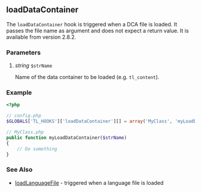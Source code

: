 loadDataContainer
-----------------

The `loadDataContainer` hook is triggered when a DCA file is loaded. It passes the file name as argument and does not expect a return value. It is available from version 2.8.2.


### Parameters ###

1. *string* `$strName`

	Name of the data container to be loaded (e.g. `tl_content`).


### Example ###

```php
<?php

// config.php
$GLOBALS['TL_HOOKS']['loadDataContainer'][] = array('MyClass', 'myLoadDataContainer');

// MyClass.php
public function myLoadDataContainer($strName)
{
    // Do something
}
```


### See Also ###

- [loadLanguageFile](loadLanguageFile.md) - triggered when a language file is loaded
